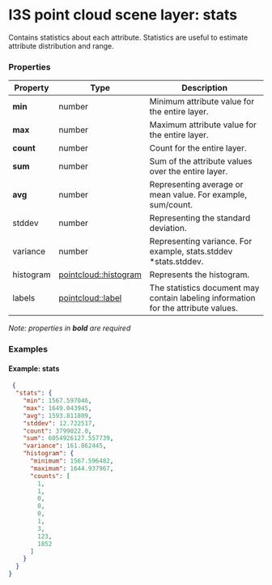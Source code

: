 # I3S point cloud scene layer: stats

Contains statistics about each attribute. Statistics are useful to estimate attribute distribution and range.

### Properties

| Property | Type | Description |
| --- | --- | --- |
| **min** | number | Minimum attribute value for the entire layer. |
| **max** | number | Maximum attribute value for the entire layer. |
| **count** | number | Count for the entire layer. |
| **sum** | number | Sum of the attribute values over the entire layer. |
| **avg** | number | Representing average or mean value. For example, sum/count. |
| stddev | number | Representing the standard deviation. |
| variance  | number | Representing variance. For example, stats.stddev *stats.stddev. |
| histogram | [pointcloud::histogram](histogram.md) | Represents the histogram. |
| labels | [pointcloud::label](label.md) |  The statistics document may contain labeling information for the attribute values. |

*Note: properties in **bold** are required*

### Examples 

#### Example: stats 

```json
 {
  "stats": {
    "min": 1567.597046,
    "max": 1649.043945,
    "avg": 1593.811809,
    "stddev": 12.722517,
    "count": 3799022.0,
    "sum": 6054926127.557739,
    "variance": 161.862445,
    "histogram": {
      "minimum": 1567.596482,
      "maximum": 1644.937967,
      "counts": [
        1,
        1,
        0,
        0,
        0,
        1,
        3,
        123,
        1852
      ]
    }
  }
} 
````

